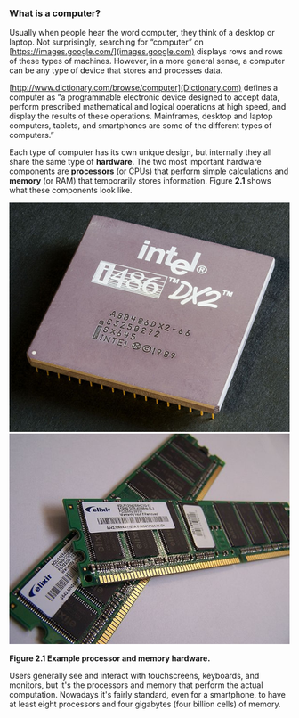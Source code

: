 ###  What is a computer?


Usually when people hear the word computer, they think of a desktop or laptop.
Not surprisingly, searching for “computer” on [https://images.google.com/](images.google.com) displays rows and rows of these types of machines.
However, in a more general sense, a computer can be any type of device that stores and processes data.

[http://www.dictionary.com/browse/computer](Dictionary.com) defines a computer as “a programmable electronic device designed to accept data, perform prescribed mathematical and logical operations at high speed, and display the results of these operations.
Mainframes, desktop and laptop computers, tablets, and smartphones are some of the different types of computers.”


Each type of computer has its own unique design, but internally they all share the same type of **hardware**.
The two most important hardware components are **processors** (or CPUs) that perform simple calculations and **memory** (or RAM) that temporarily stores information.
Figure **2.1** shows what these components look like.

![Figure 2.1 Example processor and memory hardware.](figs/CPU.jpg)
![Figure 2.1 Example processor and memory hardware.](figs/RAM.jpg)

**Figure 2.1 Example processor and memory hardware.**

Users generally see and interact with touchscreens, keyboards, and monitors, but it's the processors and memory that perform the actual computation.
Nowadays it's fairly standard, even for a smartphone, to have at least eight processors and four gigabytes (four billion cells) of memory.